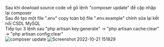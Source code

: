 Sau khi dowload source code về gõ lệnh "composer update" để cập nhập lại composer<br>
Sau đó tạo một file ".env" copy toàn bộ file ".env.example" chỉnh sửa lại kết nối CSDL MySQL<br>
Tiếp tục 3 lệnh sau "php artisan key:generate" -> "php artisan cache:clear" -> "php artisan config:clear"<br>
![composer update](https://user-images.githubusercontent.com/92585805/197148190-855f3467-bbc9-4e27-a38d-b6758fbc55f4.png)
![Screenshot 2022-10-21 151829](https://user-images.githubusercontent.com/92585805/197148215-b8d524a5-55a3-45d9-8341-0e72cd772ad1.png)
